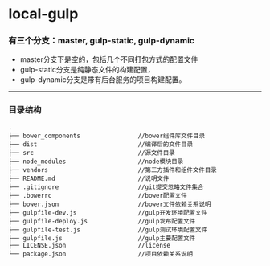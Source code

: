 # local-gulp
### 有三个分支：master, gulp-static, gulp-dynamic
- master分支下是空的，包括几个不同打包方式的配置文件
- gulp-static分支是纯静态文件的构建配置，
- gulp-dynamic分支是带有后台服务的项目构建配置。


***
### 目录结构
```
.
├── bower_components                //bower组件库文件目录
├── dist                            //编译后的文件目录
├── src                             //源文件目录
├── node_modules                    //node模块目录
├── vendors                         //第三方插件和组件文件目录
├── README.md                       //说明文件
├── .gitignore                      //git提交忽略文件集合
├── .bowerrc                        //bower配置文件
├── bower.json                      //bower文件依赖关系说明
├── gulpfile-dev.js                 //gulp开发环境配置文件
├── gulpfile-deploy.js              //gulp发布配置文件
├── gulpfile-test.js                //gulp测试环境配置文件
├── gulpfile.js                     //gulp主要配置文件
├── LICENSE.json                    //license
└── package.json                    //项目依赖关系说明    

```
